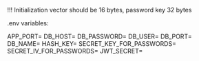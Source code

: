 !!! Initialization vector should be 16 bytes, password key 32 bytes

.env variables:

APP_PORT=
DB_HOST=
DB_PASSWORD=
DB_USER=
DB_PORT=
DB_NAME=
HASH_KEY=
SECRET_KEY_FOR_PASSWORDS=
SECRET_IV_FOR_PASSWORDS=
JWT_SECRET=
